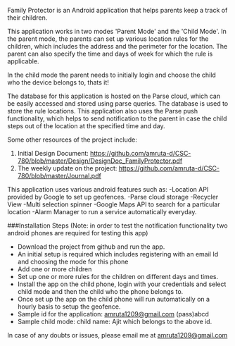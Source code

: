 Family Protector is an Android application that helps parents keep a track of their children.

This application works in two modes 'Parent Mode' and the 'Child Mode'. In the parent mode, the parents can set up various location rules for the children, which includes the address and the perimeter for the location. The parent can also specify the time and days of week for which the rule is applicable.

In the child mode the parent needs to initially login and choose the child who the device belongs to, thats it!

The database for this application is hosted on the Parse cloud, which can be easily accessed and stored using parse queries. The database is used to store the rule locations. This application also uses the Parse push functionality, which helps to send notification to the parent in case the child steps out of the location at the specified time and day.

Some other resources of the project include:

1. Initial Design Document: https://github.com/amruta-d/CSC-780/blob/master/Design/DesignDoc_FamilyProtector.pdf
2. The weekly update on the project: https://github.com/amruta-d/CSC-780/blob/master/Journal.pdf


This application uses various android features such as:
-Location API provided by Google to set up geofences.
-Parse cloud storage
-Recycler View
-Multi selection spinner
-Google Maps API to search for a particular location
-Alarm Manager to run a service automatically everyday.

###Installation Steps
(Note: in order to test the notification functionality two android phones are required for testing this app)

- Download the project from github and run the app.
- An initial setup is required which includes registering with an email Id and choosing the mode for this phone
- Add one or more children
- Set up one or more rules for the children on different days and times.
- Install the app on the child phone, login with your credentials and select child mode and then the child who the phone belongs to.
- Once set up the app on the child phone will run automatically on a hourly basis to setup the geofence.
- Sample id for the application: amruta1209@gmail.com (pass)abcd
- Sample child mode: child name: Ajit which belongs to the above id.

In case of any doubts or issues, please email me at amruta1209@gmail.com
